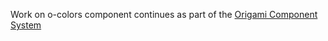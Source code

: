 Work on o-colors component continues as part of the [Origami Component System](https://github.com/Financial-Times/origami/tree/main/components/o-colors)
